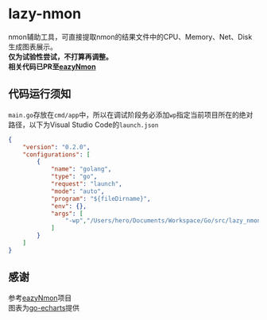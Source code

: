 # lazy-nmon
nmon辅助工具，可直接提取nmon的结果文件中的CPU、Memory、Net、Disk生成图表展示。  
**仅为试验性尝试，不打算再调整。**  
**相关代码已PR至[eazyNmon](https://github.com/mzky/easyNmon)**

## 代码运行须知
`main.go`存放在`cmd/app`中，所以在调试阶段务必添加`wp`指定当前项目所在的绝对路径，以下为Visual Studio Code的`launch.json`
```json
{
    "version": "0.2.0",
    "configurations": [
        {
            "name": "golang",
            "type": "go",
            "request": "launch",
            "mode": "auto",
            "program": "${fileDirname}",
            "env": {},
            "args": [
                "-wp","/Users/hero/Documents/Workspace/Go/src/lazy_nmon"
            ]
        }
    ]
}
```

## 感谢
参考[eazyNmon](https://github.com/mzky/easyNmon)项目  
图表为[go-echarts](https://github.com/chenjiandongx/go-echarts)提供
